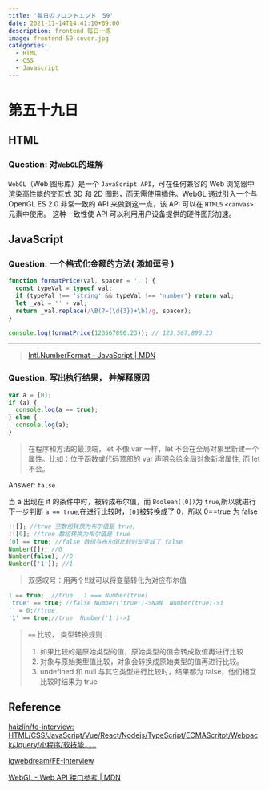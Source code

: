 ```yaml
---
title: '毎日のフロントエンド　59'
date: 2021-11-14T14:41:10+09:00
description: frontend 每日一练
image: frontend-59-cover.jpg
categories:
  - HTML
  - CSS
  - Javascript
---
```


# 第五十九日

## HTML

### **Question:** 对`WebGL`的理解

`WebGL`（Web 图形库）是一个 `JavaScript API`，可在任何兼容的 Web 浏览器中渲染高性能的交互式 3D 和 2D 图形，而无需使用插件。WebGL 通过引入一个与 OpenGL ES 2.0 非常一致的 API 来做到这一点，该 API 可以在 `HTML5` `<canvas>` 元素中使用。 这种一致性使 API 可以利用用户设备提供的硬件图形加速。

## JavaScript

### **Question:** 一个格式化金额的方法( 添加逗号 )

```js
function formatPrice(val, spacer = ',') {
  const typeVal = typeof val;
  if (typeVal !== 'string' && typeVal !== 'number') return val;
  let _val = '' + val;
  return _val.replace(/\B(?=(\d{3})+\b)/g, spacer);
}

console.log(formatPrice(123567890.23)); // 123,567,890.23
```

---

> [Intl.NumberFormat - JavaScript | MDN](https://developer.mozilla.org/en-US/docs/Web/JavaScript/Reference/Global_Objects/Intl/NumberFormat)

### **Question:** 写出执行结果， 并解释原因

```js
var a = [0];
if (a) {
  console.log(a == true);
} else {
  console.log(a);
}
```

> 在程序和方法的最顶端，let 不像 var 一样，let 不会在全局对象里新建一个属性。比如：位于函数或代码顶部的 var 声明会给全局对象新增属性, 而 let 不会。

Answer: `false`

当 a 出现在 if 的条件中时，被转成布尔值，而 `Boolean([0])`为 `true`,所以就进行下一步判断 `a == true`,在进行比较时，`[0]`被转换成了 0，所以 0==true 为 false

```js
!![]; //true 空数组转换为布尔值是 true,
!![0]; //true 数组转换为布尔值是 true
[0] == true; //false 数组与布尔值比较时却变成了 false
Number([]); //0
Number(false); //0
Number(['1']); //1
```

> 双感叹号：用两个!!就可以将变量转化为对应布尔值

```js
1 == true;  //true   1 === Number(true)
'true' == true; //false Number('true')->NaN  Number(true)->1
'' = 0;//true
'1' == true;//true  Number('1')->1
```

> `==` 比较， 类型转换规则：
>
> 1. 如果比较的是原始类型的值，原始类型的值会转成数值再进行比较
> 2. 对象与原始类型值比较，对象会转换成原始类型的值再进行比较。
> 3. undefined 和 null 与其它类型进行比较时，结果都为 false，他们相互比较时结果为 true

## Reference

[haizlin/fe-interview: HTML/CSS/JavaScript/Vue/React/Nodejs/TypeScript/ECMAScritpt/Webpack/Jquery/小程序/软技能……](https://github.com/haizlin/fe-interview)

[lgwebdream/FE-Interview ](https://github.com/lgwebdream/FE-Interview)

[WebGL - Web API 接口参考 | MDN](https://developer.mozilla.org/zh-CN/docs/Web/API/WebGL_API)
